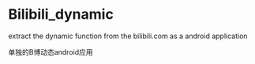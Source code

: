 # Bilibili_dynamic
extract the dynamic function from the bilibili.com as a android application

单独的B博动态android应用

